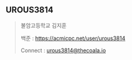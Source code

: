 UROUS3814
------------------
  >불암고등학교 김지훈
  >
  >백준 : https://acmicpc.net/user/urous3814
  >
  >Connect : urous3814@thecoala.io

